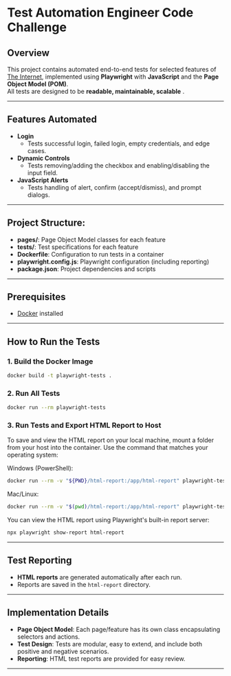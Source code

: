 # Test Automation Engineer Code Challenge

## Overview

This project contains automated end-to-end tests for selected features of [The Internet](https://the-internet.herokuapp.com/), implemented using **Playwright** with **JavaScript** and the **Page Object Model (POM)**.  
All tests are designed to be **readable, maintainable, scalable** .

---

## Features Automated

- **Login**  
  - Tests successful login, failed login, empty credentials, and edge cases.
- **Dynamic Controls**  
  - Tests removing/adding the checkbox and enabling/disabling the input field.
- **JavaScript Alerts**  
  - Tests handling of alert, confirm (accept/dismiss), and prompt dialogs.

---

## Project Structure:

- **pages/**: Page Object Model classes for each feature
- **tests/**: Test specifications for each feature
- **Dockerfile**: Configuration to run tests in a container
- **playwright.config.js**: Playwright configuration (including reporting)
- **package.json**: Project dependencies and scripts

---

## Prerequisites

- [Docker](https://www.docker.com/products/docker-desktop/) installed  

---

## How to Run the Tests

### 1. **Build the Docker Image**
```bash
docker build -t playwright-tests .
```

### 2. **Run All Tests**
```bash
docker run --rm playwright-tests
```

### 3. **Run Tests and Export HTML Report to Host**

To save and view the HTML report on your local machine, mount a folder from your host into the container.
Use the command that matches your operating system:

Windows (PowerShell):

```bash
docker run --rm -v "${PWD}/html-report:/app/html-report" playwright-tests
```

Mac/Linux:

```bash
docker run --rm -v "$(pwd)/html-report:/app/html-report" playwright-tests
```

You can view the HTML report using Playwright's built-in report server:

```bash
npx playwright show-report html-report
```
---

## Test Reporting

- **HTML reports** are generated automatically after each run.
- Reports are saved in the `html-report` directory.

---

## Implementation Details

- **Page Object Model**: Each page/feature has its own class encapsulating selectors and actions.
- **Test Design**: Tests are modular, easy to extend, and include both positive and negative scenarios.
- **Reporting**: HTML test reports are provided for easy review.

---





